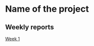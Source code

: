# Name of the project

## Weekly reports

[Week 1](https://github.com/tsalohei/tiralab-taru/blob/main/documentation/weekly_reports/week1.md)
